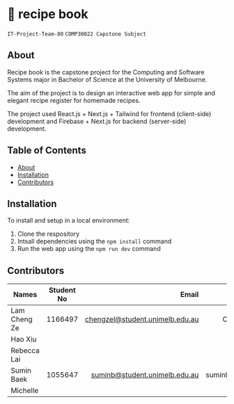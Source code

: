 # 🥗 recipe book
`IT-Project-Team-80` `COMP30022 Capstone Subject`

## About

Recipe book is the capstone project for the Computing and Software Systems major in Bachelor of Science at the University of Melbourne. 

The aim of the project is to design an interactive web app for simple and elegant recipe register for homemade recipes.

The project used React.js + Next.js + Tailwind for frontend (client-side) development and Firebase + Next.js for backend (server-side) development.

## Table of Contents
- [About](#about)
- [Installation](#installation)
- [Contributors](#contributors)

## Installation
To install and setup in a local environment: 
  1. Clone the respository
  2. Intsall dependencies using the `npm install` command
  3. Run the web app using the `npm run dev` command

## Contributors

| Names        | Student No| Email |GitHub|
| ------------- |:-------------:| -----:| -----:|
| Lam Cheng Ze      | 1166497| chengzel@student.unimelb.edu.au | CZLam7 |
| Hao Xiu    |    |   |  |
|Rebecca Lai |     |     |  |
|Sumin Baek |  1055647  | suminb@student.unimelb.edu.au | suminbaek99 |
| Michelle  |      |    | |
